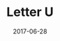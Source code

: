 ---
title: Letter U
date: '2017-06-28'
thumb_image: images/mar-2yo/u.jpg
thumb_image_alt: Letter U
image: images/mar-2yo/u.jpg
image_alt: Letter U
template: project
---	